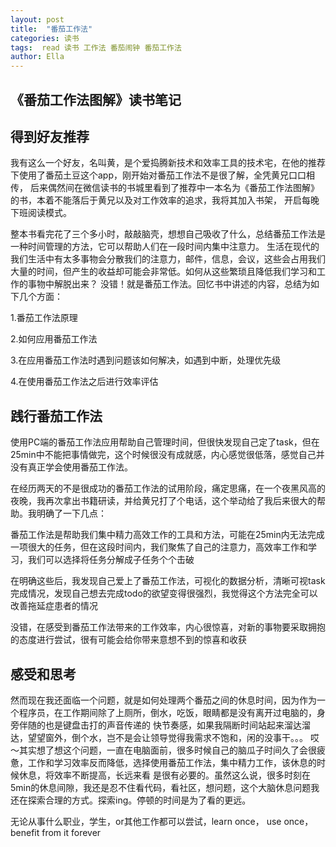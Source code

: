 ```yaml
---
layout: post
title:  "番茄工作法"
categories: 读书
tags:  read 读书 工作法 番茄闹钟 番茄工作法
author: Ella
---
```


## 《番茄工作法图解》读书笔记










## 得到好友推荐
我有这么一个好友，名叫黄，是个爱捣腾新技术和效率工具的技术宅，在他的推荐下使用了番茄土豆这个app，刚开始对番茄工作法不是很了解，全凭黄兄口口相传， 后来偶然间在微信读书的书城里看到了推荐中一本名为《番茄工作法图解》的书，本着不能落后于黄兄以及对工作效率的追求，我将其加入书架， 开启每晚下班阅读模式。

整本书看完花了三个多小时，敲敲脑壳，想想自己吸收了什么，总结番茄工作法是一种时间管理的方法，它可以帮助人们在一段时间内集中注意力。 生活在现代的我们生活中有太多事物会分散我们的注意力，邮件，信息，会议，这些会占用我们大量的时间，但产生的收益却可能会非常低。如何从这些繁琐且降低我们学习和工作的事物中解脱出来？ 没错！就是番茄工作法。回忆书中讲述的内容，总结为如下几个方面：

1.番茄工作法原理

2.如何应用番茄工作法

3.在应用番茄工作法时遇到问题该如何解决，如遇到中断，处理优先级

4.在使用番茄工作法之后进行效率评估


## 践行番茄工作法

使用PC端的番茄工作法应用帮助自己管理时间，但很快发现自己定了task，但在25min中不能把事情做完，这个时候很没有成就感，内心感觉很低落，感觉自己并没有真正学会使用番茄工作法。

在经历两天的不是很成功的番茄工作法的试用阶段，痛定思痛，在一个夜黑风高的夜晚，我再次拿出书籍研读，并给黄兄打了个电话，这个举动给了我后来很大的帮助。我明确了一下几点：

番茄工作法是帮助我们集中精力高效工作的工具和方法，可能在25min内无法完成一项很大的任务，但在这段时间内，我们聚焦了自己的注意力，高效率工作和学习，我们可以选择将任务分解成子任务个个击破

在明确这些后，我发现自己爱上了番茄工作法，可视化的数据分析，清晰可视task完成情况，发现自己想去完成todo的欲望变得很强烈，我觉得这个方法完全可以改善拖延症患者的情况

没错，在感受到番茄工作法带来的工作效率，内心很惊喜，对新的事物要采取拥抱的态度进行尝试，很有可能会给你带来意想不到的惊喜和收获

## 感受和思考

然而现在我还面临一个问题，就是如何处理两个番茄之间的休息时间，因为作为一个程序员，在工作期间除了上厕所，倒水，吃饭，眼睛都是没有离开过电脑的，身旁伴随的也是键盘击打的声音传递的 快节奏感，如果我隔断时间站起来溜达溜达，望望窗外，倒个水，岂不是会让领导觉得我需求不饱和，闲的没事干。。。 哎～其实想了想这个问题，一直在电脑面前，很多时候自己的脑瓜子时间久了会很疲惫，工作和学习效率反而降低，选择使用番茄工作法，集中精力工作，该休息的时候休息，将效率不断提高，长远来看 是很有必要的。虽然这么说，很多时刻在5min的休息间隙，我还是忍不住看代码，看社区，想问题，这个大脑休息问题我还在探索合理的方式。探索ing。停顿的时间是为了看的更远。

无论从事什么职业，学生，or其他工作都可以尝试，learn once， use once， benefit from it forever
